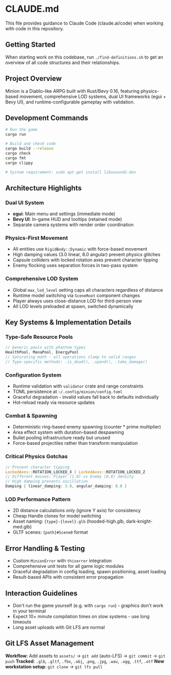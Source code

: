# CLAUDE.md

This file provides guidance to Claude Code (claude.ai/code) when working with code in this repository.

## Getting Started
When starting work on this codebase, run `./find-definitions.sh` to get an overview of all code structures and their relationships.

## Project Overview
Minion is a Diablo-like ARPG built with Rust/Bevy 0.16, featuring physics-based movement, comprehensive LOD systems, dual UI frameworks (egui + Bevy UI), and runtime-configurable gameplay with validation.

## Development Commands
```bash
# Run the game
cargo run

# Build and check code  
cargo build --release
cargo check
cargo fmt
cargo clippy

# System requirement: sudo apt-get install libasound2-dev
```

## Architecture Highlights

### Dual UI System
- **egui**: Main menu and settings (immediate mode)
- **Bevy UI**: In-game HUD and tooltips (retained mode)
- Separate camera systems with render order coordination

### Physics-First Movement
- All entities use `RigidBody::Dynamic` with force-based movement
- High damping values (3.0 linear, 8.0 angular) prevent physics glitches
- Capsule colliders with locked rotation axes prevent character tipping
- Enemy flocking uses separation forces in two-pass system

### Comprehensive LOD System
- Global `max_lod_level` setting caps all characters regardless of distance
- Runtime model switching via `SceneRoot` component changes
- Player always uses close-distance LOD for third-person view
- All LOD levels preloaded at spawn, switched dynamically

## Key Systems & Implementation Details

### Type-Safe Resource Pools
```rust
// Generic pools with phantom types
HealthPool, ManaPool, EnergyPool
// Saturating math - all operations clamp to valid ranges
// Type-specific methods: .is_dead(), .spend(), .take_damage()
```

### Configuration System
- Runtime validation with `validator` crate and range constraints
- TOML persistence at `~/.config/minion/config.toml`
- Graceful degradation - invalid values fall back to defaults individually
- Hot-reload ready via resource updates

### Combat & Spawning
- Deterministic ring-based enemy spawning (counter * prime multiplier)
- Area effect system with duration-based despawning
- Bullet pooling infrastructure ready but unused
- Force-based projectiles rather than transform manipulation

### Critical Physics Gotchas
```rust
// Prevent character tipping
LockedAxes::ROTATION_LOCKED_X | LockedAxes::ROTATION_LOCKED_Z
// Different masses: Player (1.0) vs Enemy (0.8) density
// High damping prevents oscillation
Damping { linear_damping: 3.0, angular_damping: 8.0 }
```

### LOD Performance Pattern
- 2D distance calculations only (ignore Y axis) for consistency
- Cheap Handle clones for model switching
- Asset naming: `{type}-{level}.glb` (hooded-high.glb, dark-knight-med.glb)
- GLTF scenes: `{path}#Scene0` format

## Error Handling & Testing
- Custom `MinionError` with `thiserror` integration
- Comprehensive unit tests for all game logic modules
- Graceful degradation in config loading, spawn positioning, asset loading
- Result-based APIs with consistent error propagation

## Interaction Guidelines
- Don't run the game yourself (e.g. with `cargo run`) - graphics don't work in your terminal
- Expect 10+ minute compilation times on slow systems - use long timeouts
- Long asset uploads with Git LFS are normal

## Git LFS Asset Management
**Workflow**: Add assets to `assets/` → `git add` (auto-LFS) → `git commit` → `git push`
**Tracked**: `.glb`, `.gltf`, `.fbx`, `.obj`, `.png`, `.jpg`, `.wav`, `.ogg`, `.ttf`, `.otf`
**New workstation setup**: `git clone` → `git lfs pull`
